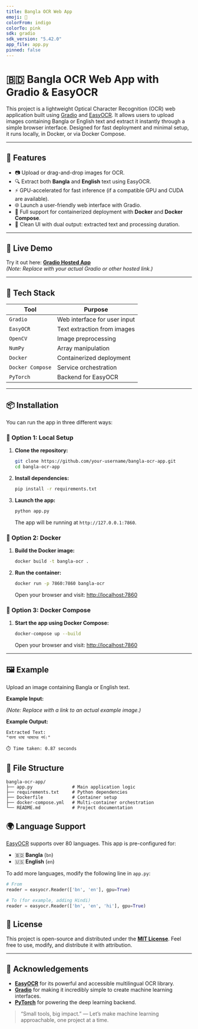 ```yaml
---
title: Bangla OCR Web App
emoji: 🧠
colorFrom: indigo
colorTo: pink
sdk: gradio
sdk_version: "5.42.0"
app_file: app.py
pinned: false
---
```


# 🇧🇩 Bangla OCR Web App with Gradio & EasyOCR

This project is a lightweight Optical Character Recognition (OCR) web application built using [Gradio](https://www.gradio.app/) and [EasyOCR](https://github.com/JaidedAI/EasyOCR). It allows users to upload images containing Bangla or English text and extract it instantly through a simple browser interface. Designed for fast deployment and minimal setup, it runs locally, in Docker, or via Docker Compose.

---

## 🚀 Features

- 📷 Upload or drag-and-drop images for OCR.
- 🔍 Extract both **Bangla** and **English** text using EasyOCR.
- ⚡ GPU-accelerated for fast inference (if a compatible GPU and CUDA are available).
- 🌐 Launch a user-friendly web interface with Gradio.
- 🐳 Full support for containerized deployment with **Docker** and **Docker Compose**.
- 🧼 Clean UI with dual output: extracted text and processing duration.

---

## 🔗 Live Demo

Try it out here: **[Gradio Hosted App](https://your-demo-link.com)**  
*(Note: Replace with your actual Gradio or other hosted link.)*

---

## 🧰 Tech Stack

| Tool             | Purpose                          |
| ---------------- | -------------------------------- |
| `Gradio`         | Web interface for user input     |
| `EasyOCR`        | Text extraction from images      |
| `OpenCV`         | Image preprocessing              |
| `NumPy`          | Array manipulation               |
| `Docker`         | Containerized deployment         |
| `Docker Compose` | Service orchestration            |
| `PyTorch`        | Backend for EasyOCR              |

---

## 📦 Installation

You can run the app in three different ways:

### 🔧 Option 1: Local Setup

1.  **Clone the repository:**
    ```bash
    git clone https://github.com/your-username/bangla-ocr-app.git
    cd bangla-ocr-app
    ```

2.  **Install dependencies:**
    ```bash
    pip install -r requirements.txt
    ```

3.  **Launch the app:**
    ```bash
    python app.py
    ```
    The app will be running at `http://127.0.0.1:7860`.

### 🐳 Option 2: Docker

1.  **Build the Docker image:**
    ```bash
    docker build -t bangla-ocr .
    ```

2.  **Run the container:**
    ```bash
    docker run -p 7860:7860 bangla-ocr
    ```
    Open your browser and visit: [http://localhost:7860](http://localhost:7860)

### 🧱 Option 3: Docker Compose

1.  **Start the app using Docker Compose:**
    ```bash
    docker-compose up --build
    ```
    Open your browser and visit: [http://localhost:7860](http://localhost:7860)

---

## 🖼️ Example

Upload an image containing Bangla or English text.

**Example Input:**
  
*(Note: Replace with a link to an actual example image.)*

**Example Output:**
```text
Extracted Text:
"বাংলা ভাষা আমাদের গর্ব।"

⏱️ Time taken: 0.87 seconds
```

## 📁 File Structure

```text
bangla-ocr-app/
├── app.py               # Main application logic
├── requirements.txt     # Python dependencies
├── Dockerfile           # Container setup
├── docker-compose.yml   # Multi-container orchestration
└── README.md            # Project documentation
```

## 🌍 Language Support

[EasyOCR](https://github.com/JaidedAI/EasyOCR#all-supported-languages-in-alphabetical-order) supports over 80 languages. This app is pre-configured for:

- 🇧🇩 **Bangla** (`bn`)
- 🇺🇸 **English** (`en`)

To add more languages, modify the following line in `app.py`:

```python
# From
reader = easyocr.Reader(['bn', 'en'], gpu=True)

# To (for example, adding Hindi)
reader = easyocr.Reader(['bn', 'en', 'hi'], gpu=True)
```


## 📜 License

This project is open-source and distributed under the **[MIT License](https://opensource.org/licenses/MIT)**. Feel free to use, modify, and distribute it with attribution.

---

## 🤝 Acknowledgements

- **[EasyOCR](https://github.com/JaidedAI/EasyOCR)** for its powerful and accessible multilingual OCR library.
- **[Gradio](https://www.gradio.app/)** for making it incredibly simple to create machine learning interfaces.
- **[PyTorch](https://pytorch.org/)** for powering the deep learning backend.

> “Small tools, big impact.” — Let’s make machine learning approachable, one project at a time.

